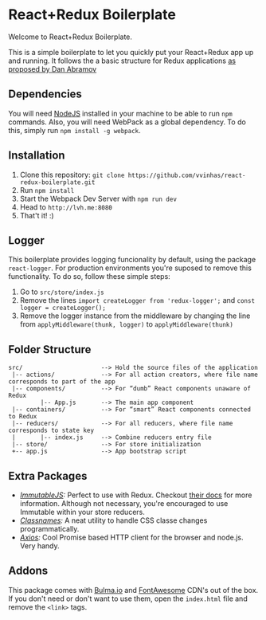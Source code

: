 # React+Redux Boilerplate
Welcome to React+Redux Boilerplate.

This is a simple boilerplate to let you quickly put your React+Redux app up and running. 
It follows the a basic structure for Redux applications [as proposed by Dan Abramov](http://stackoverflow.com/questions/32634320/how-to-structure-redux-components-containers)

## Dependencies
You will need [NodeJS](http://nodejs.org) installed in your machine to be able to run `npm` commands. 
Also, you will need WebPack as a global dependency. To do this, simply run `npm install -g webpack`.

## Installation
1. Clone this repository: `git clone https://github.com/vvinhas/react-redux-boilerplate.git`
2. Run `npm install`
3. Start the Webpack Dev Server with `npm run dev`
5. Head to `http://lvh.me:8080`
6. That't it! :)

## Logger
This boilerplate provides logging funcionality by default, using the package `react-logger`. 
For production environments you're suposed to remove this functionality. To do so, follow these simple steps:

1. Go to `src/store/index.js` 
2. Remove the lines `import createLogger from 'redux-logger';` and `const logger = createLogger();`
3. Remove the logger instance from the middleware by changing the line from `applyMiddleware(thunk, logger)` to `applyMiddleware(thunk)`

## Folder Structure
```
src/                      --> Hold the source files of the application
 |-- actions/             --> For all action creators, where file name corresponds to part of the app
 |-- components/          --> For “dumb” React components unaware of Redux
         |-- App.js       --> The main app component
 |-- containers/          --> For “smart” React components connected to Redux
 |-- reducers/            --> For all reducers, where file name corresponds to state key
 |       |-- index.js     --> Combine reducers entry file
 |-- store/               --> For store initialization
 +-- app.js               --> App bootstrap script
```

## Extra Packages
- *[ImmutableJS](https://facebook.github.io/immutable-js):* Perfect to use with Redux. Checkout [their docs](https://facebook.github.io/immutable-js/docs) for more information.
Although not necessary, you're encouraged to use Immutable within your store reducers.
- *[Classnames](https://github.com/JedWatson/classnames):* A neat utility to handle CSS classe changes programmatically.
- *[Axios](https://github.com/mzabriskie/axios):* Cool Promise based HTTP client for the browser and node.js. Very handy.

## Addons
This package comes with [Bulma.io](http://bulma.io/) and [FontAwesome](http://fontawesome.io/) CDN's out of the box. 
If you don't need or don't want to use them, open the `index.html` file and remove the `<link>` tags.

